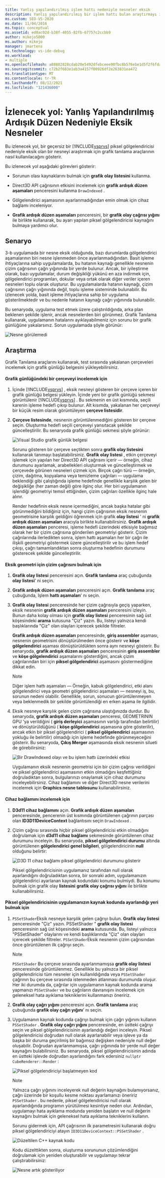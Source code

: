 ```yaml
---
title: Yanlış yapılandırılmış işlem hattı nedeniyle nesneler eksik
description: Yanlış yapılandırılmış bir işlem hattı bulan araştırmayı izleyin. Grafik olay listesini kullan, grafik ardışık düzen aşamaları ve grafik olay çağrı yığınını gösterir.
ms.custom: SEO-VS-2020
ms.date: 11/04/2016
ms.topic: conceptual
ms.assetid: ed8ac02d-b38f-4055-82fb-67757c2ccbb9
author: mikejo5000
ms.author: mikejo
manager: jmartens
ms.technology: vs-ide-debug
ms.workload:
- multiple
ms.openlocfilehash: a88882828cdab20e5492dfebceee90fbc8b576ebe1d5f2f6fda4170a1731e667
ms.sourcegitcommit: c72b2f603e1eb3a4157f00926df2e263831ea472
ms.translationtype: MT
ms.contentlocale: tr-TR
ms.lasthandoff: 08/12/2021
ms.locfileid: "121436000"
---
```

# <a name="walkthrough-missing-objects-due-to-misconfigured-pipeline"></a>İzlenecek yol: Yanlış Yapılandırılmış Ardışık Düzen Nedeniyle Eksik Nesneler
Bu izlenecek yol, bir geçersiz bir [!INCLUDE[vsprvs](../../code-quality/includes/vsprvs_md.md)] piksel gölgelendiricisi nedeniyle eksik olan bir nesneyi araştırmak için grafik tanılama araçlarının nasıl kullanılacağını gösterir.

 Bu izlenecek yol aşağıdaki görevleri gösterir:

- Sorunun olası kaynaklarını bulmak için **grafik olay listesini** kullanma.

- Direct3D API çağrısının etkisini incelemek için **grafik ardışık düzen aşamaları** penceresini kullanma `DrawIndexed` .

- Gölgelendirici aşamasının ayarlanmadığından emin olmak için cihaz bağlamı inceleniyor.

- **Grafik ardışık düzen aşamaları** penceresini, bir **grafik olay çağrısı yığını** ile birlikte kullanarak, bu ayarı yapılan piksel gölgelendiricisi kaynağını bulmaya yardımcı olur.

## <a name="scenario"></a>Senaryo
 3-b uygulamada bir nesne eksik olduğunda, bazı durumlarda gölgelendirici aşamalarının biri nesne işlenmeden önce ayarlanmadığından. Basit işleme ihtiyaçlarına sahip uygulamalarda, bu hatanın kaynağı genellikle nesnenin çizim çağrısının çağrı yığınında bir yerde bulunur. Ancak, bir iyileştirme olarak, bazı uygulamalar, durum değişikliği yükünü en aza indirmek için, gölgelendirici programları, dokular veya ortak olarak diğer veriler içeren nesneleri toplu olarak oluşturur. Bu uygulamalarda hatanın kaynağı, çizim çağrısının çağrı yığınında değil, toplu işleme sisteminde bulunabilir. Bu izlenecek yolda, basit işleme ihtiyaçlarına sahip bir uygulama gösterilmektedir ve bu nedenle hatanın kaynağı çağrı yığınında bulunabilir.

 Bu senaryoda, uygulama test etmek üzere çalıştırıldığında, arka plan beklenen şekilde işlenir, ancak nesnelerden biri görünmez. Grafik Tanılama kullanarak, uygulamanın hatalarını ayıklayabilmeniz için sorunu bir grafik günlüğüne yakalarsınız. Sorun uygulamada şöyle görünür:

 ![Nesne görülemedi](media/gfx_diag_demo_misconfigured_pipeline_problem.png "gfx_diag_demo_misconfigured_pipeline_problem")

## <a name="investigation"></a>Araştırma
 Grafik Tanılama araçlarını kullanarak, test sırasında yakalanan çerçeveleri incelemek için grafik günlüğü belgesini yükleyebilirsiniz.

#### <a name="to-examine-a-frame-in-a-graphics-log"></a>Grafik günlüğündeki bir çerçeveyi incelemek için

1. İçinde [!INCLUDE[vsprvs](../../code-quality/includes/vsprvs_md.md)] , eksik nesneyi gösteren bir çerçeve içeren bir grafik günlüğü belgesi yükleyin. İçinde yeni bir grafik günlüğü sekmesi görüntülenir [!INCLUDE[vsprvs](../../code-quality/includes/vsprvs_md.md)] . Bu sekmenin en üst kısmında, seçili karenin işleme hedefi çıkışı bulunur. Alt kısımda, yakalanan her çerçeveyi bir küçük resim olarak görüntüleyen **çerçeve listesidir**.

2. **Çerçeve listesinde**, nesnenin görüntülenmediğini gösteren bir çerçeve seçin. Oluşturma hedefi seçili çerçeveyi yansıtacak şekilde güncelleştirilir. Bu senaryoda grafik günlüğü sekmesi şöyle görünür:

    ![Visual Studio grafik günlük belgesi](media/gfx_diag_demo_misconfigured_pipeline_step_1.png "gfx_diag_demo_misconfigured_pipeline_step_1")

   Sorunu gösteren bir çerçeve seçtikten sonra **grafik olay listesini** kullanarak tanımayı başlatabilirsiniz. **Grafik olay listesi** , etkin çerçeveyi işlemek için yapılan her Direct3D API çağrısını içerir — örneğin, cihaz durumunu ayarlamak, arabellekleri oluşturmak ve güncelleştirmek ve çerçevede görünen nesneleri çizmek için. Birçok çağrı türü — örneğin, çizim, dağıtma, kopyalama veya temizleme çağrıları — uygulama beklendiği gibi çalıştığında işleme hedefinde genellikle karşılık gelen bir değişikliğe (her zaman değil) göre ilginç olur. Her biri uygulamanın işlendiği geometriyi temsil ettiğinden, çizim çağrıları özellikle ilginç hale alınır.

   Render hedefinin eksik nesne içermediğini, ancak başka hatalar gibi görünmediğini bildiğiniz için, hangi çizim çağrısının eksik nesnenin geometrisine karşılık geldiğini öğrenmek için grafik **olay listesi** ' ni **grafik ardışık düzen aşamaları** aracıyla birlikte kullanabilirsiniz. **Grafik ardışık düzen aşamaları** penceresi, işleme hedefi üzerindeki etkisiyle bağımsız olarak her bir çizim çağrısına gönderilen geometriyi gösterir. Çizim çağrılarında ilerledikten sonra, işlem hattı aşamaları her bir çağrı ile ilişkili geometriyi göstermek üzere güncelleştirilir ve bu işlem hedef çıkışı, çağrı tamamlandıktan sonra oluşturma hedefinin durumunu gösterecek şekilde güncelleştirilir.

#### <a name="to-find-the-draw-call-for-the-missing-geometry"></a>Eksik geometri için çizim çağrısını bulmak için

1. **Grafik olay listesi** penceresini açın. **Grafik tanılama** araç çubuğunda **olay listesi**' ni seçin.

2. **Grafik ardışık düzen aşamaları** penceresini açın. **Grafik tanılama** araç çubuğunda, Işlem **hattı aşamaları**' nı seçin.

3. **Grafik olay listesi** penceresinde her çizim çağrısıyla geçiş yaparken, eksik nesnenin **grafik ardışık düzen aşamaları** penceresini izleyin. Bunun daha kolay olması için **grafik olay listesi** penceresinin sağ üst köşesindeki **arama** kutusuna "Çiz" yazın. Bu, listeyi yalnızca kendi başlıklarında "Çiz" olan olayları içerecek şekilde filtreler.

    **Grafik ardışık düzen aşamaları** penceresinde, **giriş assembler** aşaması, nesnenin geometrisini dönüştürülmeden önce gösterir ve **köşe gölgelendirici** aşaması dönüştürüldükten sonra aynı nesneyi gösterir. Bu senaryoda, **grafik ardışık düzen aşamaları** penceresinin **giriş assembler** ve  **köşe gölgelendirici** aşamalarını gösterdiğini, ancak çizim çağrılarından biri için **piksel gölgelendirici** aşamasını göstermediğine dikkat edin.

   > [!NOTE]
   > Diğer işlem hattı aşamaları — Örneğin, kabuk gölgelendirici, etki alanı gölgelendirici veya geometri gölgelendirici aşamaları — nesneyi iş, bu, sorunun nedeni olabilir. Genellikle, sorun, sonucun görüntülenmeyen veya beklenmedik bir şekilde görüntülendiği en erken aşama ile ilgilidir.

4. Eksik nesneye karşılık gelen çizim çağrısına ulaştığınızda durdur. Bu senaryoda, **grafik ardışık düzen aşamaları** penceresi, GEOMETRININ GPU 'ya verildiğini ( **giriş derleyici** aşamasının varlığı tarafından belirtilir) ve dönüştürüldüğünü ( **köşe gölgelendirici** aşamasına göre gösterilir), ancak etkin bir piksel gölgelendirici ( **piksel gölgelendirici** aşamasının yokluğu ile belirtilir) olmadığı için işleme hedefinde görünmeyeceğini gösterir. Bu senaryoda, **Çıkış Merger** aşamasında eksik nesnenin silueti de görebilirsiniz:

    ![Bir DrawIndexed olayı ve bu işlem hattı üzerindeki etkisi](media/gfx_diag_demo_misconfigured_pipeline_step_2.png "gfx_diag_demo_misconfigured_pipeline_step_2")

   Uygulamanın eksik nesnenin geometrisi için bir çizim çağrısı verildiğini ve piksel gölgelendirici aşamasının etkin olmadığını keşfettiğiniz doğruladıktan sonra, bulgularınızı onaylamak için cihaz durumunu inceleyebilirsiniz. Cihaz bağlamını ve diğer Direct3D nesne verilerini incelemek için **Graphics nesne tablosunu** kullanabilirsiniz.

#### <a name="to-examine-device-context"></a>Cihaz bağlamını incelemek için

1. **D3d11 cihaz bağlamını** açın. **Grafik ardışık düzen aşamaları** penceresinde, pencerenin üst kısmında görüntülenen çağrının parçası olan **ID3D11DeviceContext** bağlantısını seçin `DrawIndexed` .

2. Çizim çağrısı sırasında hiçbir piksel gölgelendiricisi etkin olmadığını doğrulamak için **d3d11 cihaz bağlamı** sekmesinde görüntülenen cihaz durumunu inceleyin. Bu senaryoda, **piksel gölgelendirici durumu** altında görüntülenen **gölgelendirici genel bilgileri**, gölgelendiricinin **null** olduğunu belirtir:

    ![D3D 11 cihaz bağlamı piksel gölgelendirici durumunu gösterir](media/gfx_diag_demo_misconfigured_pipeline_step_4.png "gfx_diag_demo_misconfigured_pipeline_step_4")

   Piksel gölgelendiricisinin uygulamanız tarafından null olarak ayarlandığını doğruladıktan sonra, bir sonraki adım, uygulamanızın gölgelendirici ayarlanan kaynak kodundaki konumu bulmiydi. Bu konumu bulmak için grafik olay **listesini** **grafik olay çağrısı yığını** ile birlikte kullanabilirsiniz.

#### <a name="to-find-where-the-pixel-shader-is-set-in-your-apps-source-code"></a>Piksel gölgelendiricisinin uygulamanızın kaynak kodunda ayarlandığı yeri bulmak için

1. `PSSetShader`Eksik nesneye karşılık gelen çağrıyı bulun. **Grafik olay listesi** penceresinde "Çiz" yazın. PSSetShader " **grafik olay listesi** penceresinin sağ üst köşesindeki **arama** kutusunda. Bu, listeyi yalnızca "PSSetShader" olaylarını ve kendi başlıklarında "Çiz" olan olayları içerecek şekilde filtreler. `PSSetShader`Eksik nesnenin çizim çağrısından önce görüntülenen ilk çağrıyı seçin.

   > [!NOTE]
   > `PSSetShader` Bu çerçeve sırasında ayarlanmamışsa **grafik olay listesi** penceresinde görüntülenmez. Genellikle bu yalnızca bir piksel gölgelendiricisi tüm nesneler için kullanıldığında veya `PSSetShader` çağrının bu çerçeve sırasında istenmeden atlanması durumunda oluşur. Her iki durumda da, çağrılar için uygulamanın kaynak kodunda arama yapmanızı `PSSetShader` ve bu çağrıların davranışını incelemek için geleneksel hata ayıklama tekniklerini kullanmanızı öneririz.

2. **Grafik olay çağrı yığını** penceresini açın. **Grafik tanılama** araç çubuğunda **grafik olay çağrı yığını**' nı seçin.

3. Uygulamanın kaynak kodunda çağrıyı bulmak için çağrı yığınını kullanın `PSSetShader` . **Grafik olay çağrı yığını** penceresinde, en üstteki çağrıyı seçin ve piksel gölgelendiricisinin ayarlandığı değeri inceleyin. Piksel gölgelendiricisi doğrudan null olarak ayarlanabilir veya işleve ya da başka bir duruma geçirilmiş bir bağımsız değişken nedeniyle null değer oluşabilir. Doğrudan ayarlanmamışsa, çağrı yığınında bir yerde null değer kaynağını bulabilirsiniz. Bu senaryoda, piksel gölgelendiricisinin adında en üstteki işlevde doğrudan ayarlandığını fark edersiniz `nullptr` `CubeRenderer::Render` :

    ![Piksel gölgelendiriciyi başlatmeyen kod](media/gfx_diag_demo_misconfigured_pipeline_step_5.png "gfx_diag_demo_misconfigured_pipeline_step_5")

   > [!NOTE]
   > Yalnızca çağrı yığınını inceleyerek null değerin kaynağını bulamıyorsanız, çağrı üzerinde bir koşullu kesme noktası ayarlamanızı öneririz `PSSetShader` . bu nedenle, piksel gölgelendiricisi null olarak ayarlandığında programın yürütülmesi kesintiye neden olur. Ardından, uygulamayı hata ayıklama modunda yeniden başlatın ve null değerin kaynağını bulmak için geleneksel hata ayıklama tekniklerini kullanın.

   Sorunu gidermek için, API çağrısının ilk parametresini kullanarak doğru piksel gölgelendiriciyi atayın `ID3D11DeviceContext::PSSetShader` .

   ![Düzeltilen C&#43;&#43; kaynak kodu](media/gfx_diag_demo_misconfigured_pipeline_step_6.png "gfx_diag_demo_misconfigured_pipeline_step_6")

   Kodu düzelttikten sonra, oluşturma sorununun çözümlendiğini doğrulamak için yeniden oluşturabilir ve uygulamayı tekrar çalıştırabilirsiniz:

   ![Nesne artık gösteriliyor](media/gfx_diag_demo_misconfigured_pipeline_resolution.jpg "gfx_diag_demo_misconfigured_pipeline_resolution")